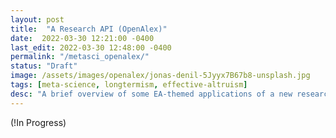 ```yaml
---
layout: post
title:  "A Research API (OpenAlex)"
date:  2022-03-30 12:21:00 -0400
last_edit: 2022-03-30 12:48:00 -0400
permalink: "/metasci_openalex/"
status: "Draft"
image: /assets/images/openalex/jonas-denil-5Jyyx7B67b8-unsplash.jpg
tags: [meta-science, longtermism, effective-altruism]
desc: "A brief overview of some EA-themed applications of a new research API called OpenAlex. At the end I ask the community some general questions about practices and tools for meta-science."
---
```


(!In Progress)

<!-- ## [Table of Contents](#toc)
{:.no_toc}
* TOC
{:toc}

## [Motivation](#motivation)



## Notes

#### *Cover Photo*

The [cover photo](https://unsplash.com/photos/5Jyyx7B67b8) for this page was likely taken by [Jonas Denil](https://unsplash.com/@jonasdenil). I found the photo on [Unsplash](https://unsplash.com/). To my knowledge, my use of this photo is permissible under Unsplash's [license](https://unsplash.com/license): "_Unsplash grants you an irrevocable, nonexclusive, worldwide copyright license to download, copy, modify, distribute, perform, and use photos from Unsplash for free, including for commercial purposes, without permission from or attributing the photographer or Unsplash. This license does not include the right to compile photos from Unsplash to replicate a similar or competing service._"

#### *Footnotes* -->
